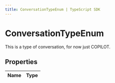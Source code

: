 ```yaml
---
title: ConversationTypeEnum | TypeScript SDK
---
```



# ConversationTypeEnum

This is a type of conversation, for now just COPILOT.

## Properties

Name | Type
------------ | -------------


